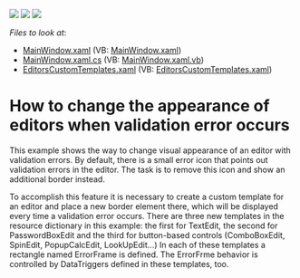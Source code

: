 <!-- default badges list -->
![](https://img.shields.io/endpoint?url=https://codecentral.devexpress.com/api/v1/VersionRange/128644434/22.2.2%2B)
[![](https://img.shields.io/badge/Open_in_DevExpress_Support_Center-FF7200?style=flat-square&logo=DevExpress&logoColor=white)](https://supportcenter.devexpress.com/ticket/details/E3097)
[![](https://img.shields.io/badge/📖_How_to_use_DevExpress_Examples-e9f6fc?style=flat-square)](https://docs.devexpress.com/GeneralInformation/403183)
<!-- default badges end -->
<!-- default file list -->
*Files to look at*:

* [MainWindow.xaml](./CS/WPFCustomValidationErrorPresenter/MainWindow.xaml) (VB: [MainWindow.xaml](./VB/WPFCustomValidationErrorPresenter/MainWindow.xaml))
* [MainWindow.xaml.cs](./CS/WPFCustomValidationErrorPresenter/MainWindow.xaml.cs) (VB: [MainWindow.xaml.vb](./VB/WPFCustomValidationErrorPresenter/MainWindow.xaml.vb))
* [EditorsCustomTemplates.xaml](./CS/WPFCustomValidationErrorPresenter/Themes/EditorsCustomTemplates.xaml) (VB: [EditorsCustomTemplates.xaml](./VB/WPFCustomValidationErrorPresenter/Themes/EditorsCustomTemplates.xaml))
<!-- default file list end -->
# How to change the appearance of editors when validation error occurs


<p>This example shows the way to change visual appearance of an editor with validation errors. By default, there is a small error icon that points out validation errors in the editor. The task is to remove this icon and show an additional border instead.</p><p>To accomplish this feature it is necessary to create a custom template for an editor and place a new border element there, which will be displayed every time a validation error occurs. There are three new templates in the resource dictionary in this example: the first for TextEdit, the second for PasswordBoxEdit and the third for button-based controls (ComboBoxEdit, SpinEdit, PopupCalcEdit, LookUpEdit...) In each of these templates a rectangle named ErrorFrame is defined. The ErrorFrme behavior is controlled by DataTriggers defined in these templates, too.</p>

<br/>


